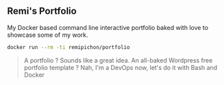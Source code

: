 ## Remi's Portfolio

My Docker based command line interactive portfolio baked with love to showcase some of my work.

```bash
docker run --rm -ti remipichon/portfolio
```

> A portfolio ? Sounds like a great idea. An all-baked Wordpress free portfolio template ?
> Nah, I'm a DevOps now, let's do it with Bash and Docker
